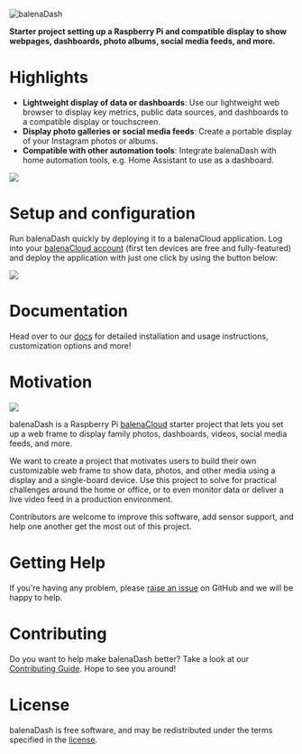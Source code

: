 ![balenaDash](https://www.balena.io/blog/content/images/2019/03/balenaDash_logo.png)

**Starter project setting up a Raspberry Pi and compatible display to show webpages, dashboards, photo albums, social media feeds, and more.**

# Highlights

- **Lightweight display of data or dashboards**: Use our lightweight web browser to display key metrics, public data sources, and dashboards to a compatible display or touchscreen.
- **Display photo galleries or social media feeds**: Create a portable display of your Instagram photos or albums.
- **Compatible with other automation tools**: Integrate balenaDash with home automation tools, e.g. Home Assistant to use as a dashboard.

![](https://balena.io/blog/content/images/2019/03/balenaSense_blog.jpg)

# Setup and configuration

Run balenaDash quickly by deploying it to a balenaCloud application. Log into your [balenaCloud account](https://dashboard.balena-cloud.com/signup) (first ten devices are free and fully-featured) and deploy the application with just one click by using the button below:

[![](https://balena.io/deploy.png)](https://dashboard.balena-cloud.com/deploy?repoUrl=https://github.com/balenalabs/balena-dash)

# Documentation 

Head over to our [docs](https://dash.balenalabs.io) for detailed installation and usage instructions, customization options and more!

# Motivation

![](https://www.balena.io/blog/content/images/2019/04/top_image.jpg)

balenaDash is a Raspberry Pi [balenaCloud](https://www.balena.io/cloud/) starter project that lets you set up a web frame to display family photos, dashboards, videos, social media feeds, and more.

We want to create a project that motivates users to build their own customizable web frame to show data, photos, and other media using a display and a single-board device. Use this project to solve for practical challenges around the home or office, or to even monitor data or deliver a live video feed in a production environment.

Contributors are welcome to improve this software, add sensor support, and help one another get the most out of this project.

# Getting Help

If you're having any problem, please [raise an issue](https://github.com/balenalabs/balena-dash/issues/new) on GitHub and we will be happy to help.

# Contributing

Do you want to help make balenaDash better? Take a look at our [Contributing Guide](https://dash.balenalabs.io/contributing). Hope to
see you around!

# License

balenaDash is free software, and may be redistributed under the terms specified in the [license](https://github.com/balenalabs/balena-dash/blob/master/LICENSE).